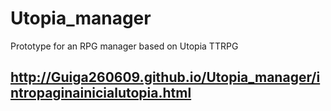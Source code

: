 # Utopia_manager
Prototype for an RPG manager based on Utopia TTRPG
## http://Guiga260609.github.io/Utopia_manager/intropaginainicialutopia.html
